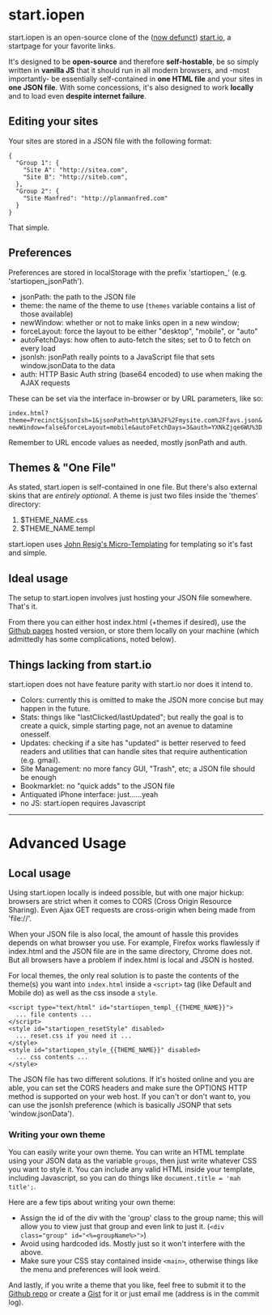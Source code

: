 # start.iopen #

start.iopen is an open-source clone of the ([now defunct]((https://web.archive.org/web/20200909040015/http://start.io/))) [start.io](http://start.io), a startpage
for your favorite links.

It's designed to be **open-source** and therefore **self-hostable**, be so simply written in **vanilla JS** that it should run in
all modern browsers, and -most importantly- be essentially self-contained in
**one HTML file** and your sites in **one JSON file**. With some concessions,
it's also designed to work **locally** and to load even **despite internet failure**.


## Editing your sites ##

Your sites are stored in a JSON file with the following format:

```
{
  "Group 1": {
    "Site A": "http://sitea.com",
    "Site B": "http://siteb.com",
  },
  "Group 2": {
    "Site Manfred": "http://planmanfred.com"
  }
}
```

That simple.

## Preferences ##

Preferences are stored in localStorage with the prefix 'startiopen_' (e.g. 'startiopen_jsonPath').

  - jsonPath: the path to the JSON file
  - theme: the name of the theme to use (`themes` variable contains a list of those available)
  - newWindow: whether or not to make links open in a new window;
  - forceLayout: force the layout to be either "desktop", "mobile", or "auto"
  - autoFetchDays: how often to auto-fetch the sites; set to 0 to fetch on every load
  - jsonIsh: jsonPath really points to a JavaScript file that sets window.jsonData to the data
  - auth: HTTP Basic Auth string (base64 encoded) to use when making the AJAX requests

These can be set via the interface in-browser or by URL parameters, like so:

  ```index.html?theme=Precinct&jsonIsh=1&jsonPath=http%3A%2F%2Fmysite.com%2Ffavs.json&newWindow=false&forceLayout=mobile&autoFetchDays=3&auth=YXNkZjqe6WU%3D```

Remember to URL encode values as needed, mostly jsonPath and auth.


## Themes & "One File" ##

As stated, start.iopen is self-contained in one file. But there's also external
skins that are *entirely optional*. A theme is just two files inside the
'themes' directory:

  1. $THEME_NAME.css
  2. $THEME_NAME.templ

start.iopen uses [John Resig's Micro-Templating](http://ejohn.org/blog/javascript-micro-templating/)
for templating so it's fast and simple.


## Ideal usage ##

The setup to start.iopen involves just hosting your JSON file somewhere. That's
it.

From there you can either host index.html (+themes if desired), use the [Github pages](http://notbryant.github.io/start.iopen) hosted version, or store them
locally on your machine (which admittedly has some complications, noted below).


## Things lacking from start.io ##

start.iopen does not have feature parity with start.io nor does it intend to.

  - Colors: currently this is omitted to make the JSON more concise but may
    happen in the future.
  - Stats: things like "lastClicked/lastUpdated"; but really the goal is to
    create a quick, simple starting page, not an avenue to datamine onesself.
  - Updates: checking if a site has "updated" is better reserved to feed readers
    and utilities that can handle sites that require authentication (e.g. gmail).
  - Site Management: no more fancy GUI, "Trash", etc; a JSON file should be enough
  - Bookmarklet: no "quick adds" to the JSON file
  - Antiquated iPhone interface: just......yeah
  - no JS: start.iopen requires Javascript



********************************************************************************

# Advanced Usage #

## Local usage ##

Using start.iopen locally is indeed possible, but with one major hickup:
browsers are strict when it comes to CORS (Cross Origin Resource Sharing).
Even Ajax GET requests are cross-origin when being made from 'file://'.

When your JSON file is also local, the amount of hassle this provides depends on
what browser you use. For example, Firefox works flawlessly if index.html and
the JSON file are in the same directory, Chrome does not. But all browsers have
a problem if index.html is local and JSON is hosted.

For local themes, the only real solution is to paste the contents of the
theme(s) you want into `index.html` inside a `<script>` tag (like Default and Mobile do) as well as the css insode a `style`.

```
<script type="text/html" id="startiopen_templ_{{THEME_NAME}}">
  ... file contents ...
</script>
<style id="startiopen_resetStyle" disabled>
  ... reset.css if you need it ...
</style>
<style id="startiopen_style_{{THEME_NAME}}" disabled>
  ... css contents ...
</style>
```

The JSON file has two different solutions. If it's hosted online and you are
able, you can set the CORS headers and make sure the OPTIONS HTTP method is
supported on your web host. If you can't or don't want to, you can use the
jsonIsh preference (which is basically JSONP that sets 'window.jsonData').


### Writing your own theme ###

You can easily write your own theme. You can write an HTML template using your
JSON data as the variable `groups`, then just write whatever CSS you want to
style it. You can include any valid HTML inside your template, including
Javascript, so you can do things like `document.title = 'mah title';`.

Here are a few tips about writing your own theme:

  - Assign the id of the div with the 'group' class to the group name; this will
    allow you to view just that group and even link to just it.
    (```<div class="group" id="<%=groupName%>">```)
  - Avoid using hardcoded ids. Mostly just so it won't interfere with the above.
  - Make sure your CSS stay contained inside `<main>`, otherwise things like
    the menu and preferences will look weird.


And lastly, if you write a theme that you like, feel free to submit it to the
[Github repo](http://github.com/notbryant/start.iopen) or create a
[Gist](https://gist.github.com/) for it or just email me (address is in the
commit log).
